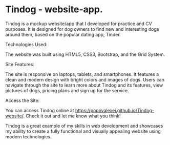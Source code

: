 # Tindog - website-app.

Tindog is a mockup website/app that I developed for practice and CV purposes. It is designed for dog owners to find new and interesting dogs around them, based on the popular dating app, Tinder.

Technologies Used:

The website was built using HTML5, CSS3, Bootstrap, and the Grid System.

Site Features:

The site is responsive on laptops, tablets, and smartphones. It features a clean and modern design with bright colors and images of dogs. Users can navigate through the site to learn more about Tindog and its features, view pictures of dogs, pricing plans and sign up for the service. 

Access the Site:

You can access Tindog online at https://popovalexei.github.io/Tindog-website/. Check it out and let me know what you think!

Tindog is a great example of my skills in web development and showcases my ability to create a fully functional and visually appealing website using modern technologies.
